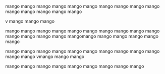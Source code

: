 
mango mango mango
mango mango mango
mango mango mango
mango mango mango
mango mango mango

v
mango mango mango

mango mango mango
mango mango mango
mango mango mango
mango mango mango
mango mango mangomango mango mango
mango mango mango

mango mango mango
mango mango mango
mango mango mango
mango mango mango
vmango mango mango

mango mango mango
mango mango mango
mango mango mango
